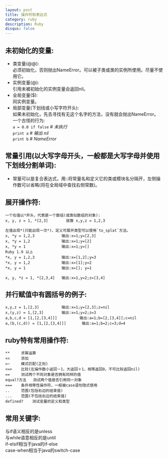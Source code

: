 ```yaml
---
layout: post
title: 操作符和表达式
category: ruby
description: Ruby
disqus: false
---
```


## 未初始化的变量:

* 类变量(@@):        
	必须初始化，否则抛出NameError。可以被子类或类的实例所使用。尽量不使用它。            
* 实例变量(@):       
	引用未被初始化的实例变量会返回nil。
* 全局变量($):        
	同实例变量。
* 局部变量(下划线或小写字符开头):        
	如果未初始化，先去寻找有无这个名字的方法，没有就会抛出NameError。         
	一个古怪的行为:        
	`a = 0.0 if false`     _# 未执行_                    
	`print a`              _# 输出 nil_                
	`print b`			   _# NameError_                

## 常量引用(以大写字母开头，一般都是大写字母并使用下划线分割单词):
*	常量可以是复合表达式，用::将常量名和定义它的类或模块名分隔开，左侧操作数可以省略(将在全局域中查找右侧常数)。

## 展开操作符:    
	一个右值以*开头，代表是一个数组(或类似数组的对象):          
	x, y, z = 1, *[2,3]        就像 x,y,z = 1,2,3   

	左值出现*(只能出现一次*)，定义可展开类型可以使用`to_splat`方法。    
	x, *y = 1,2,3            输出:x=1;y=[2,3]     
	x, *y = 1,2              输出:x=1;y=[2]       
	x, *y = 1                输出:x=1;y=[]     
	Ruby 1.9 以上    
	*x, y = 1,2,3            输出:x=[1,2];y=3        
	*x, y = 1,2              输出:x=[1];y=2       
	*x, y = 1                输出:x=[]; y=1       

	x, y, *z = 1, *[2,3,4]   输出:x=1,y=2;z=[3,4]   

## 并行赋值中有圆括号的例子:
	x,y,z = 1,[2,3]          输出:x=1;y=[2,3];z=nil   
	x,(y,z) = 1,[2,3]        输出:x=1;y=2;z=3   
	a,b,c,d = [1,[2,[3,4]]]          输出:a=1;b=[2,[3,4]];c=nil    
	a,(b,(c,d)) = [1,[2,[3,4]]]       输出:a=1;b=2;c=3;d=4   

## ruby特有常用操作符:   
	**     求幂运算     
	<<     添加     
	=~     模式匹配(正则)   
	<=>    比较(左操作数小返回－1，大返回＋1，相等返回0，不可比较返回nil)   
	==     测试两个不同对象是否拥有同样的值   
	equal?方法   测试两个值是否引用同一对象   
	===    条件相等性操作符，一般被case语句隐式使用
	..     范围(包括右边的结束值)   
	...    范围(不包括右边的结束值)    
    defined?    测试变量的定义和类型   

## 常用关键字:   
   与if语义相反的是unless   
   与while语意相反的是until   
   if-elsif相当于java的if-else   
   case-when相当于java的switch-case   